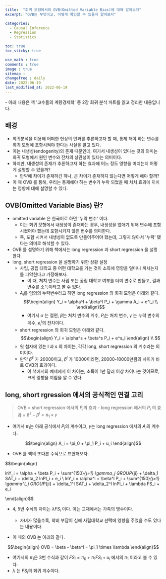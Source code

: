 ```yaml
---
title:  "회귀 모형에서의 OVB(Omitted Variable Bias)에 대해 알아보자"
excerpt: "OVB는 무엇이고, 어떻게 확인할 수 있을지 알아보자"

categories:
  - Causal Inference
  - Regression 
  - Statistics

toc: true
toc_sticky: true

use_math : true
comments : true
image : true
sitemap :
changefreq : daily
date: 2022-06-19
last_modified_at: 2022-06-19
---
```


\- 아래 내용은 책 '고수들의 계량경제학' 중 2장 회귀 분석 파트를 읽고 정리한 내용입니다.

## 배경 
- 회귀분석을 이용해 어떠한 현상의 인과를 추론하고자 할 때, 통제 해야 하는 변수를 회귀 모형에 포함시켜야 한다는 사실을 알고 있다. 
- 이는 내생성(endogenity)의 존재 때문인데, 여기서 내생성이 있다는 것의 의미는 회귀 모형에서 원인 변수와 잔차의 상관성이 있다는 의미이다. 
- 하지만, 내생성의 존재가 추론하고자 하는 효과에 어느 정도 영향을 미치는지 어떻게 설명할 수 있을까? 
    - 만약에 차이가 존재하긴 하나, 큰 차이가 존재하지 않는다면 어떻게 해야 할까?
- 이 때 OVB 를 통해, 우리는 통제해야 하는 변수가 누락 되었을 때 처치 효과에 끼치는 영향에 대해 설명할 수 있다.

## OVB(Omitted Variable Bias) 란?
- omitted variable 은 한국어로 하면 '누락 변수' 이다.
    - 이는 회귀 모형에서 내생성이 존재하는 경우, 내생성을 없애기 위해 변수에 포함시켰어야 했는데 포함시키지 않은 변수를 의미한다.
    - 즉, 포함 시켜서 내생성이 없도록 만들어주어야 했는데, 그렇지 않아서 '누락' 됐다는 의미로 해석할 수 있다. 
- OVB 를 설명하기 위해 책에서는 long regression 과 short regression 을 설명한다. 
- long, short regression 을 설명하기 위한 상황 설정
    - 사립, 공립 대학교 중 어떤 대학교를 가는 것이 소득에 영향을 얼마나 끼치는지를 파악한다고 가정해보자. 
        - 이 때, 처치 변수는 사립 또는 공립 대학교 여부를 더미 변수로 만들고, 결과 변수를 소득이라고 볼 수 있다. 
    - $A_i$를 임의의 누락변수라고 하면 long regression 의 회귀 모형은 아래와 같다. 
    $$\begin{align} 
    Y_i = \alpha^l + \beta^l P_i + \gamma A_i + e^l_i \\
    \end{align}$$
        - 여기서 $\alpha$ 는 절편, $\beta$는 처치 변수의 계수, $P_i$는 처치 변수, $\gamma$ 는 누락 변수의 계수, $e^l_i$의 잔차이다.
    - short regression 의 회귀 모형은 아래와 같다. 
    $$\begin{align} Y_i = \alpha^s + \beta^s P_i + e^s_i \end{align} \\ $$
    - 윗 첨자에 있는 l 과 s 의 차이는, 각각 long, short regression 의 계수라는 의미이다.
    - 만약 $\beta^s$ 가 20000이고, $\beta^l$ 가 10000이라면, 20000-10000만큼의 차이가 바로 OVB의 효과이다. 
        - 이 책에서의 예제에서 이 차이는, 소득이 1만 달러 이상 차이나는 것이므로, 크게 영향을 끼침을 알 수 있다. 

## long, short rgression 에서의 공식적인 연결 고리 

> OVB = short regression 에서의 $P_i$의 효과 - long regression 에서의 $P_i$ 의 효과 = $\beta^s - \beta^l = \pi_1 \times \gamma$

-  여기서 $\pi_1$는 아래 공식에서 $P_i$의 계수이고, $\gamma$는 long regression 에서의 $A_i$의 계수다. 

<!-- 3번 수식 -->

$$\begin{align} 
A_i = \pi_0 + \pi_1 P_i + u_i
\end{align}$$

- OVB 를 책의 또다른 수식으로 표현해보자. 

<!-- 4,5번 수식 -->

$$\begin{align} 

lnY_i = \alpha + \beta P_i + \sum^{150}_{j=1} \gamma_j GROUP_{ji} + \delta_1 SAT_i + \delta_2 lnPI_i + e_i \\ 
lnY_i = \alpha^l + \beta^l P_i + \sum^{150}_{j=1} \gamma^l_j GROUP_{ji} + \delta_1^l SAT_i + \delta_2^l lnPI_i + \lambda FS_i + e_i

\end{align}$$

- 4, 5번 수식의 차이는 $\lambda FS_i$ 이다. 이는 교재에서는 가족의 명수이다. 
    - 자녀가 많을수록, 학비 부담이 심해 사립대학교 선택에 영향을 주었을 수도 있다는 내용이다. 

- 이 때의 OVB 는 아래와 같다.

<!-- 6번 수식 -->

$$\begin{align} 
OVB = \beta - \beta^l = \pi_1 \times \lambda
\end{align}$$

- 여기서의 $\pi_1$은 3번 수식과 같이 $FS_i = \pi_0 + \pi_1 FS_i + u_i$ 에서의 $\pi_1$ 이라고 볼 수 있다. 
- $\lambda$ 는 $FS_i$의 회귀 계수이다.




